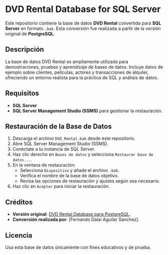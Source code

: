 # DVD Rental Database for SQL Server

Este repositorio contiene la base de datos **DVD Rental** convertida para **SQL Server** en formato `.bak`. Esta conversión fue realizada a partir de la versión original de **PostgreSQL**.

## Descripción

La base de datos DVD Rental es ampliamente utilizada para demostraciones, pruebas y aprendizaje de bases de datos. Incluye datos de ejemplo sobre clientes, películas, actores y transacciones de alquiler, ofreciendo un entorno realista para la práctica de SQL y análisis de datos.

## Requisitos

- **SQL Server** 
- **SQL Server Management Studio (SSMS)** para gestionar la restauración.

## Restauración de la Base de Datos

1. Descarga el archivo `DVD_Rental.bak` desde este repositorio.
2. Abre SQL Server Management Studio (SSMS).
3. Conéctate a tu instancia de SQL Server.
4. Haz clic derecho en `Bases de datos` y selecciona `Restaurar base de datos...`.
5. En la ventana de restauración:
   - Selecciona `Dispositivo` y añade el archivo `.bak`.
   - Verifica el nombre de la base de datos objetivo.
   - Revisa las opciones de restauración y ajustes según sea necesario.
6. Haz clic en `Aceptar` para iniciar la restauración.


## Créditos

- **Versión original**: [DVD Rental Database para PostgreSQL](https://www.postgresql.org/ftp/projects/pgFoundry/dbsamples/).
- **Conversión realizada por**: [Fernando Dalai Aguilar Sanchez].

## Licencia

Usa esta base de datos únicamente con fines educativos y de prueba.
